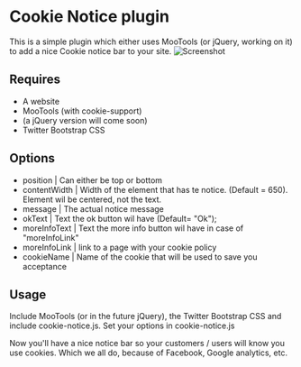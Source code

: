 Cookie Notice plugin
====================

This is a simple plugin which either uses MooTools (or jQuery, working on it) to add a nice Cookie notice bar to your site. 
![Screenshot](http://disain.nl/images/cookie-notice.png)

Requires
----------

* A website
* MooTools (with cookie-support)
* (a jQuery version will come soon)
* Twitter Bootstrap CSS

Options
-------
* position | Can either be top or bottom
* contentWidth | Width of the element that has te notice. (Default = 650). Element wil be centered, not the text.
* message | The actual notice message
* okText | Text the ok button wil have (Default= "Ok");
* moreInfoText | Text the more info button wil have in case of "moreInfoLink"
* moreInfoLink | link to a page with your cookie policy
* cookieName | Name of the cookie that will be used to save you acceptance

Usage
-----
Include MooTools (or in the future jQuery), the Twitter Bootstrap CSS and include cookie-notice.js. Set your options in cookie-notice.js 

Now you'll have a nice notice bar so your customers / users will know you use cookies. Which we all do, because of Facebook, Google analytics, etc.



